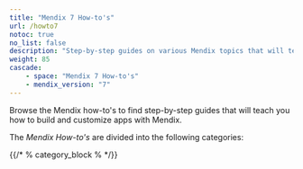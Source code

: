 ```yaml
---
title: "Mendix 7 How-to's"
url: /howto7
notoc: true
no_list: false
description: "Step-by-step guides on various Mendix topics that will teach you how to build and customize apps."
weight: 85
cascade:
    - space: "Mendix 7 How-to's"
    - mendix_version: "7"
---
```


Browse the Mendix how-to's to find step-by-step guides that will teach you how to build and customize apps with Mendix.

The *Mendix How-to's* are divided into the following categories:

{{/* % category_block % */}}
